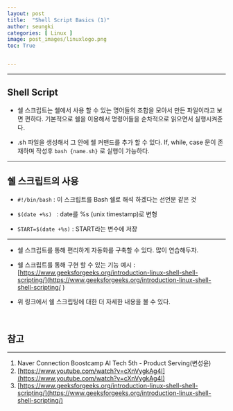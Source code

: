 ```yaml
---
layout: post
title:  "Shell Script Basics (1)"
author: seungki
categories: [ Linux ]
image: post_images/linuxlogo.png
toc: True


---
```


---
## Shell Script
* 쉘 스크립트는 쉘에서 사용 할 수 있는 명어들의 조합을 모아서 만든 파일이라고 보면 편하다. 기본적으로 쉘을 이용해서 명령어들을 순차적으로 읽으면서 실행시켜준다. 

* .sh 파일을 생성해서 그 안에 쉘 커맨드를 추가 할 수 있다. If, while, case 문이 존재하며 작성후 ```bash {name.sh}``` 로 실행이 가능하다.

---

## 쉘 스크립트의 사용

* ```#!/bin/bash``` : 이 스크립트를 Bash 쉘로 해석 하겠다는 선언문 같은 것

* ```$(date +%s) ``` : date를 %s (unix timestamp)로 변형

* ```START=$(date +%s)``` : START라는 변수에 저장

---

* 쉘 스크립트를 통해 편리하게 자동화를 구축할 수 있다. 많이 연습해두자.

* 쉘 스크립트를 통해 구현 할 수 있는 기능 예시 : [https://www.geeksforgeeks.org/introduction-linux-shell-shell-scripting/](https://www.geeksforgeeks.org/introduction-linux-shell-shell-scripting/ )

* 위 링크에서 쉘 스크립팅에 대한 더 자세한 내용을 볼 수 있다.

<br>

## 참고

---

1. Naver Connection Boostcamp AI Tech 5th - Product Serving(변성윤)
2. [https://www.youtube.com/watch?v=cXnVygkAg4I](https://www.youtube.com/watch?v=cXnVygkAg4I)
3. [https://www.geeksforgeeks.org/introduction-linux-shell-shell-scripting/](https://www.geeksforgeeks.org/introduction-linux-shell-shell-scripting/)